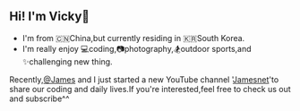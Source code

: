 ## Hi! I'm Vicky👋
- I'm from 🇨🇳China,but currently residing in 🇰🇷South Korea. 
- I'm really enjoy 💻coding,📷photography,🏂outdoor sports,and ✨challenging new thing.

Recently,[@James](https://github.com/jamesnet214) and I just started a new YouTube channel '[Jamesnet](https://www.youtube.com/channel/UCjtjzutyfunsXV0T6evc8pA)'to share our coding and daily lives.If you're interested,feel free to check us out and subscribe^^

